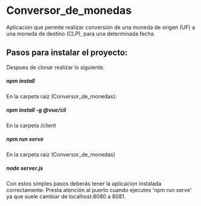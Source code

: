 # Conversor_de_monedas
Aplicación que permite realizar conversión de una moneda de origen (UF) a una moneda de destino (CLP), para una determinada fecha.

## Pasos para instalar el proyecto:

Despues de clonar realizar lo siguiente.

##### npm install

En la carpeta raiz (Conversor_de_monedas):
##### npm install -g @vue/cli

En la carpeta /client
##### npm run serve

En la carpeta raiz (Conversor_de_monedas)
##### node server.js

Con estos simples pasos deberás tener la aplicacion instalada correctamente. Presta atención al puerto cuando ejecutes 'npm run serve' ya que suele cambiar de localhost:8080 a 8081.
